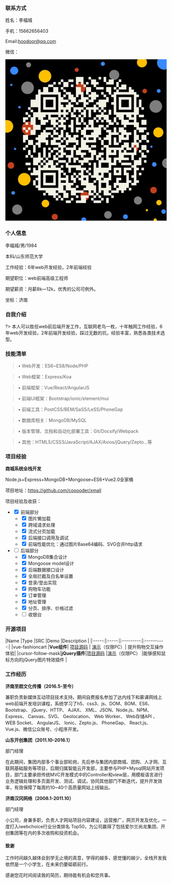 
### 联系方式
姓名：李福城

手机：15662656403

Email:hoodoor@qq.com

微信：

![微信号](./mmqrcode1502837312718.png)

### 个人信息
李福城/男/1984

本科/山东师范大学

工作经验：6年web开发经验，2年前端经验

期望职位：web前端高级工程师

期望薪资：月薪8k—12k，优秀的公司可例外。

坐标：济南

### 自我介绍
?> 本人可以胜任web前后端开发工作，互联网老鸟一枚，十年触网工作经验，6年web开发经验，2年前端开发经验，踩过无数的坑，经验丰富，熟悉各类技术选型。

### 技能清单
>•	Web开发：ES6~ES8/Node/PHP

>•	Web框架：Express/Koa

>•	前端框架：Vue/React/AngularJS

>•	前端UI框架：Bootstrap/ionic/element/mui

>•	前端工具：PostCSS/BEM/SaSS/LeSS/PhoneGap

>•	数据库相关：MongoDB/MySQL

>•	版本管理、文档和自动化部署工具：Git/Docsify/Webpack	

>•	其他：HTML5/CSS3/JavaScript/AJAX/Axios/jQuery/Zepto…等

### 项目经验
**商城系统全栈开发**

Node.js+Express+MongoDB+Mongoose+ES6+Vue2.0全家桶

项目地址：<a href="https://github.com/cooooder/xmall" target="_blank">https://github.com/cooooder/xmall</a>

项目经验及收获：
- <input type="checkbox" checked /> 前端部分
    - <input type="checkbox" checked /> 图片懒加载
    - <input type="checkbox" checked /> 跨域请求处理
    - <input type="checkbox" checked /> 流式分页加载
    - <input type="checkbox" checked /> 后端接口调用及调试
    - <input type="checkbox" checked /> 前端性能优化：通过图片Base64编码、SVG合并http请求
- <input type="checkbox" /> 后端部分
    - <input type="checkbox" checked /> MongoDB集合设计
    - <input type="checkbox" checked /> Mongoose model设计
    - <input type="checkbox" checked /> 后端数据接口设计
    - <input type="checkbox" checked /> 全局拦截及白名单设置
    - <input type="checkbox" checked /> 登录/登出实现
    - <input type="checkbox" checked /> 购物车功能
    - <input type="checkbox" checked /> 订单管理
    - <input type="checkbox" checked /> 地址管理
    - <input type="checkbox" checked /> 分页、排序、价格过滤
    - <input type="checkbox"  /> 收银台

### 开源项目

|Name	|Type |SRC 	|Demo	|Description |
|:-----:|:-----:|:---------:|:----------:|
|vue-fashioncart |**Vue组件**| <a href="https://github.com/cooooder/vue-fashioncart" target="_blank">项目源码</a> | <a href="https://cooooder.github.io/vue-fashioncart/dist/#/" target="_blank">演示</a>（仅限PC）| 提升购物交互操作体验|
|cursor-follow-mask|**jQuery插件**|<a href="https://github.com/cooooder/cursor-follow-mask" target="_blank">项目源码</a> |<a href="https://cooooder.github.io/cursor-follow-mask/" target="_blank">演示</a>（仅限PC） |能够感知鼠标方向的jQuery图片特效插件 |


### 工作经历
**济南至朗文化传播（2016.5-至今）**

兼职负责新媒体互动项目技术支持。期间自费报名参加了达内线下和慕课网线上web前端开发培训课程，系统学习了h5、css3、js、DOM、BOM、ES6、Bootstrap、 jQuery、HTTP、 AJAX、 XML、JSON、Node.js、NPM、 Express、 Canvas、SVG、 Geolocation、 Web Worker、 Web存储API 、 WEB Socket、 AngularJS、 Ionic、Zepto.js、 PhoneGap、 React.js、Vue.js、微信公众账号、小程序开发。

**山东开创集团（2011.10-2016.1）**

部门经理

在此期间，集团内部多个事业部轮岗，先后参与集团内部商城、团购、人才网、互联网基础服务等项目，后期归属智能云开发部，主要参与PHP+Mysql网站开发项目，部门主要承担传统MVC开发模式中的Controller和view层，用模板语言进行业务逻辑处理和多页面开发、测试、调试，协同其他部门不断迭代，提升开发效率，有效保障了每周约10~40个高质量网站上线输出。

**济南汉冈网络（2008.1-2011.10）**

部门经理

小公司，身兼多职，负责人才网站项目内容建设，运营推广，网页开发及优化，一度打入iwebchoice行业分类排名 Top50，为公司赢得了包括爱尔兰尚龙集团、开创集团等在内的多次收购和投资机会。

#### 致谢
工作时间越久越体会到学无止境的真意，学得的越多，感觉懂的越少，全栈开发我依然是一个小学生，在未来仍要砥砺前行。
<p class="typing">感谢您花时间阅读我的简历，期待能有机会和您共事。</p>


